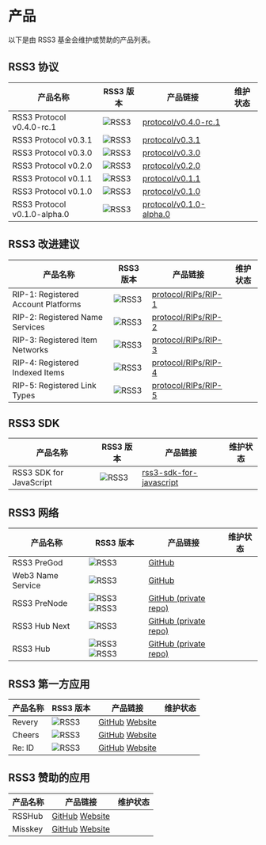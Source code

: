 # 产品

以下是由 RSS3 基金会维护或赞助的产品列表。

<Badge type="warning" text="Experimental: 7" vertical="middle" /> <Badge type="tip" text="Stable: 8" vertical="middle" /> <Badge type="danger" text="Deprecated: 8" vertical="middle" />

## RSS3 协议

| 产品名称 | RSS3 版本 | 产品链接 | 维护状态 |
| -- | -- | -- | -- |
| RSS3 Protocol v0.4.0-rc.1 | ![RSS3](https://badge.rss3.workers.dev/?version=v0.4.0--rc.1) | [protocol/v0.4.0-rc.1](/protocol/v0.4.0-rc.1.md) | <Badge type="warning" text="Experimental" vertical="middle" /> |
| RSS3 Protocol v0.3.1 | ![RSS3](https://badge.rss3.workers.dev/?version=v0.3.1) |  [protocol/v0.3.1](/protocol/v0.3.1.md) | <Badge type="tip" text="Stable" vertical="middle" /> |
| RSS3 Protocol v0.3.0 | ![RSS3](https://badge.rss3.workers.dev/?version=v0.3.0) |  [protocol/v0.3.0](/protocol/v0.3.0.md) | <Badge type="danger" text="Deprecated" vertical="middle" /> |
| RSS3 Protocol v0.2.0 | ![RSS3](https://badge.rss3.workers.dev/?version=v0.2.0) |  [protocol/v0.2.0](/protocol/v0.2.0.md) | <Badge type="danger" text="Deprecated" vertical="middle" /> |
| RSS3 Protocol v0.1.1 | ![RSS3](https://badge.rss3.workers.dev/?version=v0.1.1) |  [protocol/v0.1.1](/protocol/v0.1.1.md) | <Badge type="danger" text="Deprecated" vertical="middle" /> |
| RSS3 Protocol v0.1.0 | ![RSS3](https://badge.rss3.workers.dev/?version=v0.1.0) |  [protocol/v0.1.0](/protocol/v0.1.0.md) | <Badge type="danger" text="Deprecated" vertical="middle" /> |
| RSS3 Protocol v0.1.0-alpha.0 | ![RSS3](https://badge.rss3.workers.dev/?version=v0.1.0--alpha.0) |  [protocol/v0.1.0-alpha.0](/protocol/v0.1.0-alpha.0.md) | <Badge type="danger" text="Deprecated" vertical="middle" /> |

## RSS3 改进建议

| 产品名称 | RSS3 版本 | 产品链接 | 维护状态 |
| -- | -- | -- | -- |
| RIP-1: Registered Account Platforms | ![RSS3](https://badge.rss3.workers.dev/?version=RIP--1) | [protocol/RIPs/RIP-1](/protocol/RIPs/RIP-1.md) | <Badge type="warning" text="Experimental" vertical="middle" /> |
| RIP-2: Registered Name Services | ![RSS3](https://badge.rss3.workers.dev/?version=RIP--2) | [protocol/RIPs/RIP-2](/protocol/RIPs/RIP-2.md) | <Badge type="warning" text="Experimental" vertical="middle" /> |
| RIP-3: Registered Item Networks | ![RSS3](https://badge.rss3.workers.dev/?version=RIP--3) | [protocol/RIPs/RIP-3](/protocol/RIPs/RIP-3.md) | <Badge type="warning" text="Experimental" vertical="middle" /> |
| RIP-4: Registered Indexed Items | ![RSS3](https://badge.rss3.workers.dev/?version=RIP--4) | [protocol/RIPs/RIP-4](/protocol/RIPs/RIP-4.md) | <Badge type="warning" text="Experimental" vertical="middle" /> |
| RIP-5: Registered Link Types | ![RSS3](https://badge.rss3.workers.dev/?version=RIP--5) | [protocol/RIPs/RIP-5](/protocol/RIPs/RIP-5.md) | <Badge type="warning" text="Experimental" vertical="middle" /> |

## RSS3 SDK

| 产品名称 | RSS3 版本 | 产品链接 | 维护状态 |
| -- | -- | -- | -- |
| RSS3 SDK for JavaScript | ![RSS3](https://badge.rss3.workers.dev/?version=v0.3.1) | [rss3-sdk-for-javascript](/rss3-sdk-for-javascript.md) | <Badge type="tip" text="Stable" vertical="middle" /> |

## RSS3 网络

| 产品名称 | RSS3 版本 | 产品链接 | 维护状态 |
| -- | -- | -- | -- |
| RSS3 PreGod | ![RSS3](https://badge.rss3.workers.dev/?version=v0.4.0) | [GitHub](https://github.com/NaturalSelectionLabs/RSS3-PreGod) | <Badge type="warning" text="Experimental" vertical="middle" /> |
| Web3 Name Service | ![RSS3](https://badge.rss3.workers.dev/?version=RIP--2) | [GitHub](https://github.com/NaturalSelectionLabs/Web3-Name-Service) | <Badge type="tip" text="Stable" vertical="middle" /> |
| RSS3 PreNode | ![RSS3](https://badge.rss3.workers.dev/?version=v0.3.1) ![RSS3](https://badge.rss3.workers.dev/?version=v0.3.0) | [GitHub (private repo)](https://github.com/NaturalSelectionLabs/RSS3-Pre-Node) | <Badge type="tip" text="Stable" vertical="middle" /> |
| RSS3 Hub Next | ![RSS3](https://badge.rss3.workers.dev/?version=v0.2.0) | [GitHub (private repo)](https://github.com/NaturalSelectionLabs/RSS3-Hub-Next) | <Badge type="danger" text="Deprecated" vertical="middle" /> |
| RSS3 Hub | ![RSS3](https://badge.rss3.workers.dev/?version=v0.1.1) ![RSS3](https://badge.rss3.workers.dev/?version=v0.1.0) | [GitHub (private repo)](https://github.com/NaturalSelectionLabs/RSS3-Hub) | <Badge type="danger" text="Deprecated" vertical="middle" /> |

## RSS3 第一方应用

| 产品名称 | RSS3 版本 | 产品链接 | 维护状态 |
| -- | -- | -- | -- |
| Revery | ![RSS3](https://badge.rss3.workers.dev/?version=v0.3.1) | [GitHub](https://github.com/NaturalSelectionLabs/Revery) [Website](https://revery.so/) | <Badge type="tip" text="Stable" vertical="middle" /> |
| Cheers | ![RSS3](https://badge.rss3.workers.dev/?version=v0.3.1) | [GitHub](https://github.com/NaturalSelectionLabs/Cheers) [Website](https://cheers.bio/) | <Badge type="tip" text="Stable" vertical="middle" /> |
| Re: ID | ![RSS3](https://badge.rss3.workers.dev/?version=v0.1.1) | [GitHub](https://github.com/NaturalSelectionLabs/Re-ID) [Website](https://reid.town/) | <Badge type="danger" text="Deprecated" vertical="middle" /> |

## RSS3 赞助的应用

| 产品名称 | 产品链接 | 维护状态 |
| -- | -- | -- |
| RSSHub | [GitHub](https://github.com/DIYgod/RSSHub) [Website](https://docs.rsshub.app/en) | <Badge type="tip" text="Stable" vertical="middle" /> |
| Misskey | [GitHub](https://github.com/misskey-dev/misskey) [Website](https://misskey-hub.net/en/) | <Badge type="tip" text="Stable" vertical="middle" /> |
